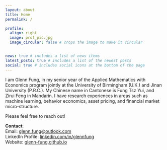 ```yaml
---
layout: about
title: Home
permalink: /

profile:
  align: right
  image: prof_pic.jpg
  image_circular: false # crops the image to make it circular


news: true # includes a list of news items
latest_posts: true # includes a list of the newest posts
social: true # includes social icons at the bottom of the page
---
```


I am Glenn Fung, in my senior year of the Applied Mathematics with Economics program jointly at the University of Birmingham (U.K.) and Jinan University (P.R.C.). My Chinese name in Cantonese is Fung Tsz Yui, and Zirui Feng in Mandarin. I have research experiences in areas such as machine learning, behavior economics, asset pricing, and financial market micro-structure.

Please feel free to reach out!

**Contact**: <br>
Email: <a href="mailto:glenn.fung@outlook.com">glenn.fung@outlook.com</a><br>
LinkedIn Profile: <a href="https://www.linkedin.com/in/glennfung/">linkedin.com/in/glennfung</a><br>
Website: <a href="https://glenn-fung.github.io/">glenn-fung.github.io</a><br>


